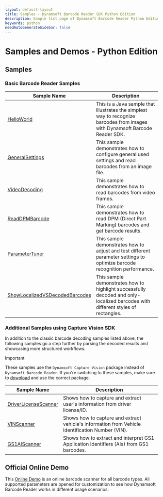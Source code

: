 ```yaml
---
layout: default-layout
title: Samples - Dynamsoft Barcode Reader SDK Python Edition
description: Sample list page of Dynamsoft Barcode Reader Python Edition.
keywords: python
needAutoGenerateSidebar: false
---
```


# Samples and Demos - Python Edition


## Samples

### Basic Barcode Reader Samples

| Sample Name | Description |
| --- | --- |
| <a href="https://github.com/Dynamsoft/barcode-reader-java-samples/tree/main/Samples/HelloWorld" target="_blank">HelloWorld</a> | This is a Java sample that illustrates the simplest way to recognize barcodes from images with Dynamsoft Barcode Reader SDK. |
| <a href="https://github.com/Dynamsoft/barcode-reader-java-samples/tree/main/Samples/GeneralSettings" target="_blank">GeneralSettings</a> | This sample demonstrates how to configure general used settings and read barcodes from an image file. |
| <a href="https://github.com/Dynamsoft/barcode-reader-java-samples/tree/main/Samples/VideoDecoding" target="_blank">VideoDecoding</a> | This sample demonstrates how to read barcodes from video frames. |
| <a href="https://github.com/Dynamsoft/barcode-reader-java-samples/tree/main/Samples/ReadDPMBarcode" target="_blank">ReadDPMBarcode</a> | This sample demonstrates how to read DPM (Direct Part Marking) barcodes and get barcode results. |
| <a href="https://github.com/Dynamsoft/barcode-reader-java-samples/tree/main/Samples/ParameterTuner" target="_blank">ParameterTuner</a> | This sample demonstrates how to adjust and test different parameter settings to optimize barcode recognition performance. |
| <a href="https://github.com/Dynamsoft/barcode-reader-java-samples/tree/main/Samples/ShowLocalizedVSDecodedBarcodes" target="_blank">ShowLocalizedVSDecodedBarcodes</a> | This sample demonstrates how to highlight successfully decoded and only-localized barcodes with different styles of rectangles. |

### Additional Samples using Capture Vision SDK

In addition to the classic barcode decoding samples listed above, the following samples go a step further by parsing the decoded results and showcasing more structured workflows.

> [!IMPORTANT]
> These samples use the `Dynamsoft Capture Vision` package instead of `Dynamsoft Barcode Reader`. If you're switching to these samples, make sure to [download](https://www.dynamsoft.com/capture-vision/confirmation/#desktop) and use the correct package.

| Sample Name | Description |
| --- | --- |
| <a href="https://github.com/Dynamsoft/capture-vision-java-samples/tree/main/Samples/DriverLicenseScanner" target="_blank">DriverLicenseScanner</a> | Shows how to capture and extract user's information from driver license/ID. |
| <a href="https://github.com/Dynamsoft/capture-vision-java-samples/tree/main/Samples/VINScanner" target="_blank">VINScanner</a> | Shows how to capture and extract vehicle's information from Vehicle Identification Number (VIN). |
| <a href="https://github.com/Dynamsoft/capture-vision-java-samples/tree/main/Samples/GS1AIScanner" target="_blank">GS1AIScanner</a> | Shows how to extract and interpret GS1 Application Identifiers (AIs) from GS1 barcodes. |

## Official Online Demo
This <a href="https://demo.dynamsoft.com/barcode-reader/" target="_blank">Online Demo</a> is an online barcode scanner for all barcode types. All supported parameters are opened for customization to see how Dynamsoft Barcode Reader works in different usage scenarios. 
